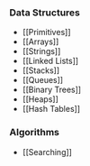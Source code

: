 
### Data Structures
- [[Primitives]]
- [[Arrays]]
- [[Strings]]
- [[Linked Lists]]
- [[Stacks]]
- [[Queues]]
- [[Binary Trees]]
- [[Heaps]]
- [[Hash Tables]]


### Algorithms
- [[Searching]]